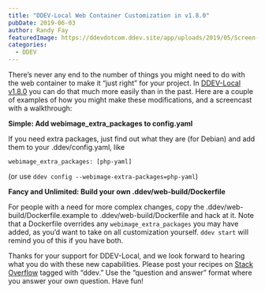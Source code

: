 ```yaml
---
title: "DDEV-Local Web Container Customization in v1.8.0"
pubDate: 2019-06-03
author: Randy Fay
featuredImage: https://ddevdotcom.ddev.site/app/uploads/2019/05/Screen-Shot-2019-05-29-at-2.21.12-PM.png
categories:
  - DDEV
---
```


There’s never any end to the number of things you might need to do with the web container to make it “just right” for your project. In [DDEV-Local v1.8.0](https://github.com/drud/ddev/releases/tag/v1.8.0) you can do that much more easily than in the past. Here are a couple of examples of how you might make these modifications, and a screencast with a walkthrough:

**Simple: Add webimage\_extra\_packages to config.yaml**

If you need extra packages, just find out what they are (for Debian) and add them to your .ddev/config.yaml, like

`webimage_extra_packages: [php-yaml]`

(or use `ddev config --webimage-extra-packages=php-yaml`)

**Fancy and Unlimited: Build your own .ddev/web-build/Dockerfile**

For people with a need for more complex changes, copy the .ddev/web-build/Dockerfile.example to .ddev/web-build/Dockerfile and hack at it. Note that a Dockerfile overrides any `webimage_extra_packages` you may have added, as you’d want to take on all customization yourself. `ddev start` will remind you of this if you have both.

Thanks for your support for DDEV-Local, and we look forward to hearing what you do with these new capabilities. Please post your recipes on [Stack Overflow](https://stackoverflow.com/tags/ddev) tagged with “ddev.” Use the “question and answer” format where you answer your own question. Have fun!
